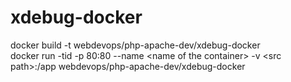 # xdebug-docker

docker build -t webdevops/php-apache-dev/xdebug-docker\
docker run -tid -p 80:80  --name \<name of the container\> -v 
\<src path\>:/app  webdevops/php-apache-dev/xdebug-docker



